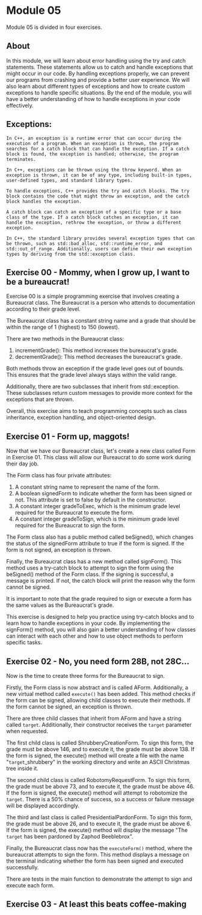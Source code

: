 # Module 05

Module 05 is divided in four exercises.

## About

In this module, we will learn about error handling using the try and catch statements. These statements allow us to catch and handle exceptions that might occur in our code. By handling exceptions properly, we can prevent our programs from crashing and provide a better user experience. We will also learn about different types of exceptions and how to create custom exceptions to handle specific situations. By the end of the module, you will have a better understanding of how to handle exceptions in your code effectively.


## Exceptions: 

	In C++, an exception is a runtime error that can occur during the execution of a program. When an exception is thrown, the program searches for a catch block that can handle the exception. If a catch block is found, the exception is handled; otherwise, the program terminates.

	In C++, exceptions can be thrown using the throw keyword. When an exception is thrown, it can be of any type, including built-in types, user-defined types, and standard library types.

	To handle exceptions, C++ provides the try and catch blocks. The try block contains the code that might throw an exception, and the catch block handles the exception.

	A catch block can catch an exception of a specific type or a base class of the type. If a catch block catches an exception, it can handle the exception, rethrow the exception, or throw a different exception.

	In C++, the standard library provides several exception types that can be thrown, such as std::bad_alloc, std::runtime_error, and std::out_of_range. Additionally, users can define their own exception types by deriving from the std::exception class.

## Exercise 00 - Mommy, when I grow up, I want to be a bureaucrat!

Exercise 00 is a simple programming exercise that involves creating a Bureaucrat class. The Bureaucrat is a person who attends to documentation according to their grade level.

The Bureaucrat class has a constant string name and a grade that should be within the range of 1 (highest) to 150 (lowest).

There are two methods in the Bureaucrat class:

1. incrementGrade(): This method increases the bureaucrat's grade.
2. decrementGrade(): This method decreases the bureaucrat's grade.

Both methods throw an exception if the grade level goes out of bounds. This ensures that the grade level always stays within the valid range.

Additionally, there are two subclasses that inherit from std::exception. These subclasses return custom messages to provide more context for the exceptions that are thrown.

Overall, this exercise aims to teach programming concepts such as class inheritance, exception handling, and object-oriented design.


## Exercise 01 - Form up, maggots!

Now that we have our Bureaucrat class, let's create a new class called Form in Exercise 01. This class will allow our Bureaucrat to do some work during their day job.

The Form class has four private attributes:

1. A constant string name to represent the name of the form.
2. A boolean signedForm to indicate whether the form has been signed or not. This attribute is set to false by default in the constructor.
3. A constant integer gradeToExec, which is the minimum grade level required for the Bureaucrat to execute the form.
4. A constant integer gradeToSign, which is the minimum grade level required for the Bureaucrat to sign the form.

The Form class also has a public method called beSigned(), which changes the status of the signedForm attribute to true if the form is signed. If the form is not signed, an exception is thrown.

Finally, the Bureaucrat class has a new method called signForm(). This method uses a try-catch block to attempt to sign the form using the beSigned() method of the Form class. If the signing is successful, a message is printed. If not, the catch block will print the reason why the form cannot be signed.

It is important to note that the grade required to sign or execute a form has the same values as the Bureaucrat's grade.

This exercise is designed to help you practice using try-catch blocks and to learn how to handle exceptions in your code. By implementing the signForm() method, you will also gain a better understanding of how classes can interact with each other and how to use object methods to perform specific tasks.


## Exercise 02 - No, you need form 28B, not 28C...

Now is the time to create three forms for the Bureaucrat to sign.

Firstly, the Form class is now abstract and is called AForm. Additionally, a new virtual method called ```execute()``` has been added. This method checks if the form can be signed, allowing child classes to execute their methods. If the form cannot be signed, an exception is thrown.

There are three child classes that inherit from AForm and have a string called ```target```. Additionally, their constructor receives the ```target``` parameter when requested.


The first child class is called ShrubberyCreationForm. To sign this form, the grade must be above 146, and to execute it, the grade must be above 138. If the form is signed, the execute() method will create a file with the name "```target```_shrubbery" in the working directory and write an ASCII Christmas tree inside it.

The second child class is called RobotomyRequestForm. To sign this form, the grade must be above 73, and to execute it, the grade must be above 46. If the form is signed, the execute() method will attempt to robotomize the ```target```. There is a 50% chance of success, so a success or failure message will be displayed accordingly.

The third and last class is called PresidentialPardonForm. To sign this form, the grade must be above 26, and to execute it, the grade must be above 6. If the form is signed, the execute() method will display the message "The ```target``` has been pardoned by Zaphod Beeblebrox".

Finally, the Bureaucrat class now has the ```executeForm()``` method, where the bureaucrat attempts to sign the form. This method displays a message on the terminal indicating whether the form has been signed and executed successfully.

There are tests in the main function to demonstrate the attempt to sign and execute each form.


## Exercise 03 - At least this beats coffee-making

